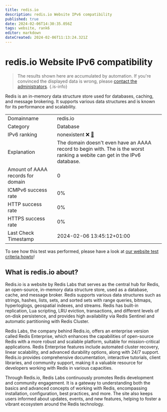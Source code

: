 ```yaml
---
title: redis.io
description: redis.io Website IPv6 compatibility
published: true
date: 2024-02-06T14:30:35.056Z
tags: website, rank6
editor: markdown
dateCreated: 2024-02-06T11:13:24.321Z
---
```


# redis.io Website IPv6 compatibility

> The results shown here are accumulated by automation. If you're convinced the displayed data is wrong, please [contact the administrators](/howto/chat). 
{.is-info}

Redis is an in-memory data structure store used for databases, caching, and message brokering. It supports various data structures and is known for its performance and scalability.


|   |   |
| - | - |
| Domainname | redis.io
| Category | Database |
| IPv6 ranking | nonexistent :x: [🔗](/howto/ranking) |
| Explanation | The domain doesn't even have an AAAA record to begin with. The is the worst ranking a webite can get in the IPv6 database. |
| Amount of AAAA records for domain | 0 |
| ICMPv6 success rate | 0%|
| HTTP success rate | 0% |
| HTTPS success rate | 0% |
| Last Check Timestamp | 2024-02-06 13:45:12+01:00 |

To see how this test was performed, please have a look at [our website test criteria howto](/howto/testcriteria/website)!


## What is redis.io about?
Redis.io is a website by Redis Labs that serves as the central hub for Redis, an open-source, in-memory data structure store, used as a database, cache, and message broker. Redis supports various data structures such as strings, hashes, lists, sets, and sorted sets with range queries, bitmaps, hyperloglogs, geospatial indexes, and streams. Redis has built-in replication, Lua scripting, LRU eviction, transactions, and different levels of on-disk persistence, and provides high availability via Redis Sentinel and automatic partitioning with Redis Cluster.

Redis Labs, the company behind Redis.io, offers an enterprise version called Redis Enterprise, which enhances the capabilities of open-source Redis with a more robust and scalable platform, suitable for mission-critical applications. Redis Enterprise features include automated cluster recovery, linear scalability, and advanced durability options, along with 24/7 support. Redis.io provides comprehensive documentation, interactive tutorials, client libraries, and community support, making it a valuable resource for developers working with Redis in various capacities.

Through Redis.io, Redis Labs continuously promotes Redis development and community engagement. It is a gateway to understanding both the basics and advanced concepts of working with Redis, encompassing installation, configuration, best practices, and more. The site also keeps users informed about updates, events, and new features, helping to foster a vibrant ecosystem around the Redis technology.


